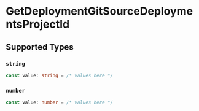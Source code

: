 # GetDeploymentGitSourceDeploymentsProjectId


## Supported Types

### `string`

```typescript
const value: string = /* values here */
```

### `number`

```typescript
const value: number = /* values here */
```

